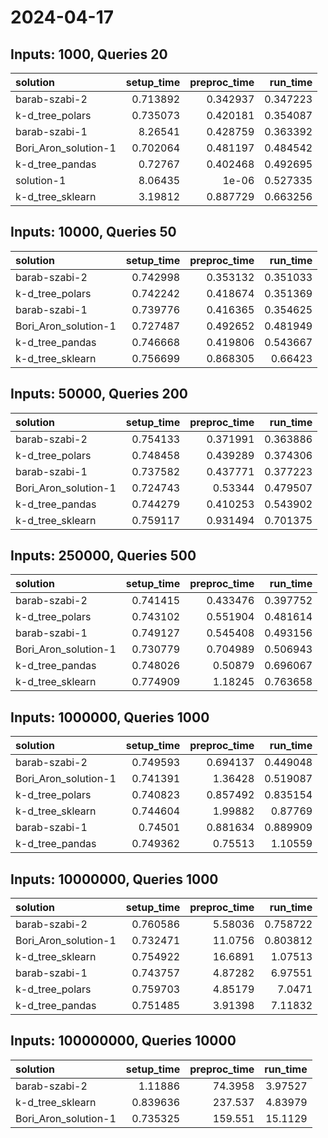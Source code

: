# 2024-04-17

## Inputs: 1000, Queries 20

| solution             |   setup_time |   preproc_time |   run_time |
|:---------------------|-------------:|---------------:|-----------:|
| barab-szabi-2        |     0.713892 |       0.342937 |   0.347223 |
| k-d_tree_polars      |     0.735073 |       0.420181 |   0.354087 |
| barab-szabi-1        |     8.26541  |       0.428759 |   0.363392 |
| Bori_Aron_solution-1 |     0.702064 |       0.481197 |   0.484542 |
| k-d_tree_pandas      |     0.72767  |       0.402468 |   0.492695 |
| solution-1           |     8.06435  |       1e-06    |   0.527335 |
| k-d_tree_sklearn     |     3.19812  |       0.887729 |   0.663256 |

## Inputs: 10000, Queries 50

| solution             |   setup_time |   preproc_time |   run_time |
|:---------------------|-------------:|---------------:|-----------:|
| barab-szabi-2        |     0.742998 |       0.353132 |   0.351033 |
| k-d_tree_polars      |     0.742242 |       0.418674 |   0.351369 |
| barab-szabi-1        |     0.739776 |       0.416365 |   0.354625 |
| Bori_Aron_solution-1 |     0.727487 |       0.492652 |   0.481949 |
| k-d_tree_pandas      |     0.746668 |       0.419806 |   0.543667 |
| k-d_tree_sklearn     |     0.756699 |       0.868305 |   0.66423  |

## Inputs: 50000, Queries 200

| solution             |   setup_time |   preproc_time |   run_time |
|:---------------------|-------------:|---------------:|-----------:|
| barab-szabi-2        |     0.754133 |       0.371991 |   0.363886 |
| k-d_tree_polars      |     0.748458 |       0.439289 |   0.374306 |
| barab-szabi-1        |     0.737582 |       0.437771 |   0.377223 |
| Bori_Aron_solution-1 |     0.724743 |       0.53344  |   0.479507 |
| k-d_tree_pandas      |     0.744279 |       0.410253 |   0.543902 |
| k-d_tree_sklearn     |     0.759117 |       0.931494 |   0.701375 |

## Inputs: 250000, Queries 500

| solution             |   setup_time |   preproc_time |   run_time |
|:---------------------|-------------:|---------------:|-----------:|
| barab-szabi-2        |     0.741415 |       0.433476 |   0.397752 |
| k-d_tree_polars      |     0.743102 |       0.551904 |   0.481614 |
| barab-szabi-1        |     0.749127 |       0.545408 |   0.493156 |
| Bori_Aron_solution-1 |     0.730779 |       0.704989 |   0.506943 |
| k-d_tree_pandas      |     0.748026 |       0.50879  |   0.696067 |
| k-d_tree_sklearn     |     0.774909 |       1.18245  |   0.763658 |

## Inputs: 1000000, Queries 1000

| solution             |   setup_time |   preproc_time |   run_time |
|:---------------------|-------------:|---------------:|-----------:|
| barab-szabi-2        |     0.749593 |       0.694137 |   0.449048 |
| Bori_Aron_solution-1 |     0.741391 |       1.36428  |   0.519087 |
| k-d_tree_polars      |     0.740823 |       0.857492 |   0.835154 |
| k-d_tree_sklearn     |     0.744604 |       1.99882  |   0.87769  |
| barab-szabi-1        |     0.74501  |       0.881634 |   0.889909 |
| k-d_tree_pandas      |     0.749362 |       0.75513  |   1.10559  |

## Inputs: 10000000, Queries 1000

| solution             |   setup_time |   preproc_time |   run_time |
|:---------------------|-------------:|---------------:|-----------:|
| barab-szabi-2        |     0.760586 |        5.58036 |   0.758722 |
| Bori_Aron_solution-1 |     0.732471 |       11.0756  |   0.803812 |
| k-d_tree_sklearn     |     0.754922 |       16.6891  |   1.07513  |
| barab-szabi-1        |     0.743757 |        4.87282 |   6.97551  |
| k-d_tree_polars      |     0.759703 |        4.85179 |   7.0471   |
| k-d_tree_pandas      |     0.751485 |        3.91398 |   7.11832  |

## Inputs: 100000000, Queries 10000

| solution             |   setup_time |   preproc_time |   run_time |
|:---------------------|-------------:|---------------:|-----------:|
| barab-szabi-2        |     1.11886  |        74.3958 |    3.97527 |
| k-d_tree_sklearn     |     0.839636 |       237.537  |    4.83979 |
| Bori_Aron_solution-1 |     0.735325 |       159.551  |   15.1129  |